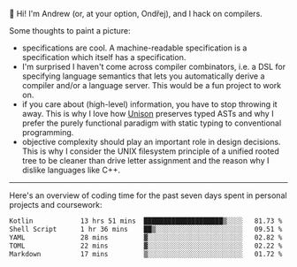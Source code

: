 :wave: Hi! I'm Andrew (or, at your option, Ondřej), and I hack on compilers. 

Some thoughts to paint a picture:
- specifications are cool. A machine-readable specification is a specification which itself has a specification.
- I'm surprised I haven't come across compiler combinators, i.e. a DSL for specifying language semantics that lets you automatically derive a compiler and/or a language server. This would be a fun project to work on.
- if you care about (high-level) information, you have to stop throwing it away. This is why I love how [Unison](https://github.com/unisonweb/unison) preserves typed ASTs and why I prefer the purely functional paradigm with static typing to conventional programming.
- objective complexity should play an important role in design decisions. This is why I consider the UNIX filesystem principle of a unified rooted tree to be cleaner than drive letter assignment and the reason why I dislike languages like C++.

---

Here's an overview of coding time for the past seven days spent in personal projects and coursework:
<!--START_SECTION:waka-->

```txt
Kotlin            13 hrs 51 mins  ████████████████████▒░░░░   81.73 %
Shell Script      1 hr 36 mins    ██▒░░░░░░░░░░░░░░░░░░░░░░   09.51 %
YAML              28 mins         ▓░░░░░░░░░░░░░░░░░░░░░░░░   02.82 %
TOML              22 mins         ▓░░░░░░░░░░░░░░░░░░░░░░░░   02.22 %
Markdown          17 mins         ▒░░░░░░░░░░░░░░░░░░░░░░░░   01.72 %
```

<!--END_SECTION:waka-->

<!--
**viluon/viluon** is a ✨ _special_ ✨ repository because its `README.md` (this file) appears on your GitHub profile.

Here are some ideas to get you started:

- 🔭 I’m currently working on ...
- 🌱 I’m currently learning ...
- 👯 I’m looking to collaborate on ...
- 🤔 I’m looking for help with ...
- 💬 Ask me about ...
- 📫 How to reach me: ...
- 😄 Pronouns: ...
- ⚡ Fun fact: ...
-->
